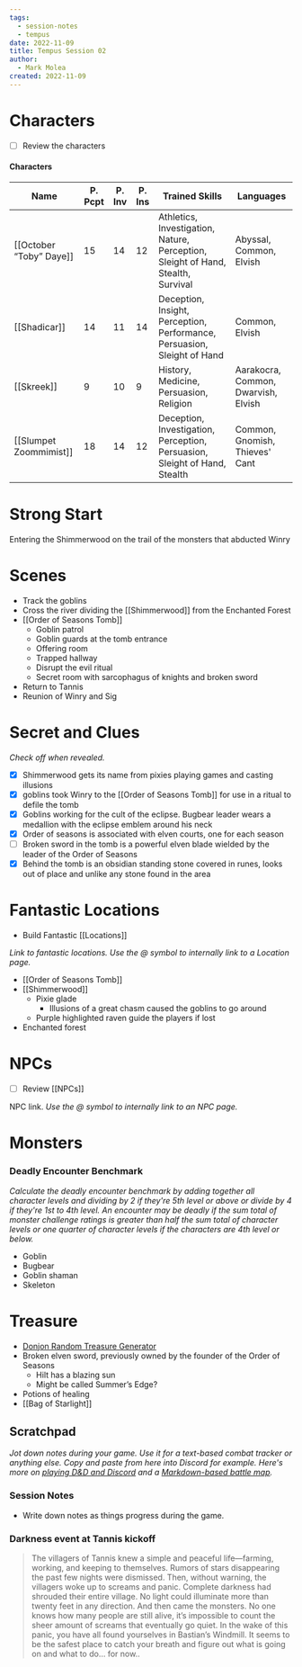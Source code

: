 ```yaml
---
tags:
  - session-notes
  - tempus
date: 2022-11-09
title: Tempus Session 02
author:
  - Mark Molea
created: 2022-11-09
---
```









# Characters

- [ ] Review the characters

#### Characters

|Name|P. Pcpt|P. Inv|P. Ins|Trained Skills|Languages|
|---|---|---|---|---|---|
|[[October “Toby” Daye]]|15|14|12|Athletics, Investigation, Nature, Perception, Sleight of Hand, Stealth, Survival|Abyssal, Common, Elvish|
|[[Shadicar]]|14|11|14|Deception, Insight, Perception, Performance, Persuasion, Sleight of Hand|Common, Elvish|
|[[Skreek]]|9|10|9|History, Medicine, Persuasion, Religion|Aarakocra, Common, Dwarvish, Elvish|
|[[Slumpet Zoommimist]]|18|14|12|Deception, Investigation, Perception, Persuasion, Sleight of Hand, Stealth|Common, Gnomish, Thieves' Cant|

  
  

# Strong Start

Entering the Shimmerwood on the trail of the monsters that abducted Winry

# Scenes

- Track the goblins
- Cross the river dividing the [[Shimmerwood]] from the Enchanted Forest
- [[Order of Seasons Tomb]]
    - Goblin patrol
    - Goblin guards at the tomb entrance
    - Offering room
    - Trapped hallway
    - Disrupt the evil ritual
    - Secret room with sarcophagus of knights and broken sword
- Return to Tannis
- Reunion of Winry and Sig

# Secret and Clues

_Check off when revealed._

- [x] Shimmerwood gets its name from pixies playing games and casting illusions
- [x] goblins took Winry to the [[Order of Seasons Tomb]] for use in a ritual to defile the tomb
- [x] Goblins working for the cult of the eclipse. Bugbear leader wears a medallion with the eclipse emblem around his neck
- [x] Order of seasons is associated with elven courts, one for each season
- [ ] Broken sword in the tomb is a powerful elven blade wielded by the leader of the Order of Seasons
- [x] Behind the tomb is an obsidian standing stone covered in runes, looks out of place and unlike any stone found in the area

# Fantastic Locations

- Build Fantastic [[Locations]]

_Link to fantastic locations. Use the @ symbol to internally link to a Location page._

- [[Order of Seasons Tomb]]
- [[Shimmerwood]]
    - Pixie glade
        - Illusions of a great chasm caused the goblins to go around
    - Purple highlighted raven guide the players if lost
- Enchanted forest

# NPCs

- [ ] Review [[NPCs]]

NPC link. _Use the @ symbol to internally link to an NPC page._

# Monsters

  

### **Deadly Encounter Benchmark**

_Calculate the deadly encounter benchmark by adding together all character levels and dividing by 2 if they're 5th level or above or divide by 4 if they're 1st to 4th level. An encounter may be deadly if the sum total of monster challenge ratings is greater than half the sum total of character levels or one quarter of character levels if the characters are 4th level or below._

- Goblin
- Bugbear
- Goblin shaman
- Skeleton

# Treasure

- [Donjon Random Treasure Generator](https://donjon.bin.sh/5e/random/#type=treasure;treasure-cr=4;treasure-loot_type=treasure_hoard)
- Broken elven sword, previously owned by the founder of the Order of Seasons
    - Hilt has a blazing sun
    - Might be called Summer’s Edge?
- Potions of healing
- [[Bag of Starlight]]

## Scratchpad

_Jot down notes during your game. Use it for a text-based combat tracker or anything else. Copy and paste from here into Discord for example. Here's more on [playing D&D and Discord](https://slyflourish.com/playing_dnd_over_discord.html) and a [Markdown-based battle map](https://slyflourish.com/text-based_battle_maps.html)._

### Session Notes

- Write down notes as things progress during the game.

### Darkness event at Tannis kickoff

> The villagers of Tannis knew a simple and peaceful life—farming, working, and keeping to themselves. Rumors of stars disappearing the past few nights were dismissed. Then, without warning, the villagers woke up to screams and panic. Complete darkness had shrouded their entire village. No light could illuminate more than twenty feet in any direction. And then came the monsters. No one knows how many people are still alive, it’s impossible to count the sheer amount of screams that eventually go quiet. In the wake of this panic, you have all found yourselves in Bastian’s Windmill. It seems to be the safest place to catch your breath and figure out what is going on and what to do… for now..